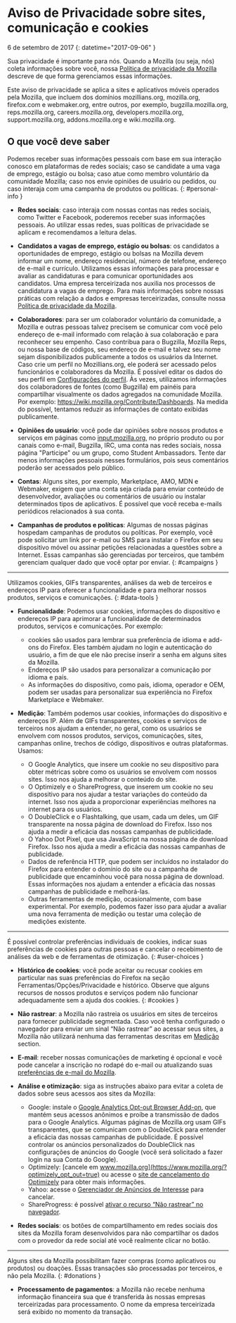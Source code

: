 # Aviso de Privacidade sobre sites, comunicação e cookies

6 de setembro de 2017
{: datetime="2017-09-06" }

Sua privacidade é importante para nós. Quando a Mozilla (ou seja, nós) coleta informações sobre você, nossa [Política de privacidade da Mozilla](https://www.mozilla.org/privacy/) descreve de que forma gerenciamos essas informações.

Este aviso de privacidade se aplica a sites e aplicativos móveis operados pela Mozilla, que incluem dos domínios mozillians.org, mozilla.org, firefox.com e webmaker.org, entre outros, por exemplo, bugzilla.mozilla.org, reps.mozilla.org, careers.mozilla.org, developers.mozilla.org, support.mozilla.org, addons.mozilla.org e wiki.mozilla.org.

## O que você deve saber

Podemos receber suas informações pessoais com base em sua interação conosco em plataformas de redes sociais; caso se candidate a uma vaga de emprego, estágio ou bolsa; caso atue como membro voluntário da comunidade Mozilla; caso nos envie opiniões de usuário ou pedidos, ou caso interaja com uma campanha de produtos ou políticas.
{: #personal-info }

* **Redes sociais**: caso interaja com nossas contas nas redes sociais, como Twitter e Facebook, poderemos receber suas informações pessoais. Ao utilizar essas redes, suas políticas de privacidade se aplicam e recomendamos a leitura delas.

* **Candidatos a vagas de emprego, estágio ou bolsas**: os candidatos a oportunidades de emprego, estágio ou bolsas na Mozilla devem informar um nome, endereço residencial, número de telefone, endereço de e-mail e currículo. Utilizamos essas informações para processar e avaliar as candidaturas e para comunicar oportunidades aos candidatos. Uma empresa terceirizada nos auxilia nos processos de candidatura a vagas de emprego. Para mais informações sobre nossas práticas com relação a dados e empresas terceirizadas, consulte nossa [Política de privacidade da Mozilla](https://www.mozilla.org/privacy/).

* **Colaboradores**: para ser um colaborador voluntário da comunidade, a Mozilla e outras pessoas talvez precisem se comunicar com você pelo endereço de e-mail informado com relação à sua colaboração e para reconhecer seu empenho. Caso contribua para o Bugzilla, Mozilla Reps, ou nossa base de códigos, seu endereço de e-mail e talvez seu nome sejam disponibilizados publicamente a todos os usuários da Internet. Caso crie um perfil no Mozillians.org, ele poderá ser acessado pelos funcionários e colaboradores da Mozilla. É possível editar os dados do seu perfil em [Configurações do perfil](https://mozillians.org/user/edit). Às vezes, utilizamos informações dos colaboradores de fontes (como Bugzilla) em painéis para compartilhar visualmente os dados agregados na comunidade Mozilla. Por exemplo: <https://wiki.mozilla.org/Contribute/Dashboards>. Na medida do possível, tentamos reduzir as informações de contato exibidas publicamente.

* **Opiniões do usuário**:  você pode dar opiniões sobre nossos produtos e serviços em páginas como [input.mozilla.org](https://input.mozilla.org/), no próprio produto ou por canais como e-mail, Bugzilla, IRC, uma conta nas redes sociais, nossa página "Participe" ou um grupo, como Student Ambassadors. Tente dar menos informações pessoais nesses formulários, pois seus comentários poderão ser acessados pelo público.

* **Contas**: Alguns sites, por exemplo, Marketplace, AMO, MDN e Webmaker, exigem que uma conta seja criada para enviar conteúdo de desenvolvedor, avaliações ou comentários de usuário ou instalar determinados tipos de aplicativos.  É possível que você receba e-mails periódicos relacionados à sua conta.

* **Campanhas de produtos e políticas**:  Algumas de nossas páginas hospedam campanhas de produtos ou políticas. Por exemplo, você pode solicitar um link por e-mail ou SMS para instalar o Firefox em seu dispositivo móvel ou assinar petições relacionadas a questões sobre a Internet. Essas campanhas são gerenciadas por terceiros, que também gerenciam qualquer dado que você optar por enviar.
{: #campaigns } 

---------------------------------------

Utilizamos cookies, GIFs transparentes, análises da web de terceiros e endereços IP para oferecer a funcionalidade e para melhorar nossos produtos, serviços e comunicações. 
{: #data-tools }

* **Funcionalidade**: Podemos usar cookies, informações do dispositivo e endereços IP para aprimorar a funcionalidade de determinados produtos, serviços e comunicações. Por exemplo:
    * cookies são usados para lembrar sua preferência de idioma e add-ons do Firefox. Eles também ajudam no login e autenticação do usuário, a fim de que ele não precise inserir a senha em alguns sites da Mozilla.  
    * Endereços IP são usados para personalizar a comunicação por idioma e país.  
    * As informações do dispositivo, como país, idioma, operador e OEM, podem ser usadas para personalizar sua experiência no Firefox Marketplace e Webmaker.

* **Medição**: Também podemos usar cookies, informações do dispositivo e endereços IP. Além de GIFs transparentes, cookies e serviços de terceiros nos ajudam a entender, no geral, como os usuários se envolvem com nossos produtos, serviços, comunicações, sites, campanhas online, trechos de código, dispositivos e outras plataformas. Usamos:
    * O Google Analytics, que insere um cookie no seu dispositivo para obter métricas sobre como os usuários se envolvem com nossos sites. Isso nos ajuda a melhorar o conteúdo do site.  
    * O Optimizely e o ShareProgress, que inserem um cookie no seu dispositivo para nos ajudar a testar variações do conteúdo da internet. Isso nos ajuda a proporcionar experiências melhores na internet para os usuários.
    * O DoubleClick e o Flashtalking, que usam, cada um deles, um GIF transparente na nossa página de download do Firefox. Isso nos ajuda a medir a eficácia das nossas campanhas de publicidade.
    * O Yahoo Dot Pixel, que usa JavaScript na nossa página de download Firefox. Isso nos ajuda a medir a eficácia das nossas campanhas de publicidade. 
    * Dados de referência HTTP, que podem ser incluídos no instalador do Firefox para entender o domínio do site ou a campanha de publicidade que encaminhou você para nossa página de download. Essas informações nos ajudam a entender a eficácia das nossas campanhas de publicidade e melhorá-las.
    * Outras ferramentas de medição, ocasionalmente, com base experimental. Por exemplo, podemos fazer isso para ajudar a avaliar uma nova ferramenta de medição ou testar uma coleção de medições existente.

---------------------------------------

É possível controlar preferências individuais de cookies, indicar suas preferências de cookies para outras pessoas e cancelar o recebimento de análises da web e de ferramentas de otimização. 
{: #user-choices }

* **Histórico de cookies**: você pode aceitar ou recusar cookies em particular nas suas preferências do Firefox na seção Ferramentas/Opções/Privacidade e histórico. Observe que alguns recursos de nossos produtos e serviços podem não funcionar adequadamente sem a ajuda dos cookies.
{: #cookies }

* **Não rastrear**: a Mozilla não rastreia os usuários em sites de terceiros para fornecer publicidade segmentada. Caso você tenha configurado o navegador para enviar um sinal “Não rastrear” ao acessar seus sites, a Mozilla não utilizará nenhuma das ferramentas descritas em [Medição](#data-tools) section.

* **E-mail**: receber nossas comunicações de marketing é opcional e você pode cancelar a inscrição no rodapé do e-mail ou atualizando suas [preferências de e-mail do Mozilla](https://www.mozilla.org/newsletter/recovery/).

* **Análise e otimização**: siga as instruções abaixo para evitar a coleta de dados sobre seus acessos aos sites da Mozilla:
    *  Google: instale o [Google Analytics Opt-out Browser Add-on](https://tools.google.com/dlpage/gaoptout), que mantém seus acessos anônimos e proíbe a transmissão de dados para o Google Analytics. Algumas páginas de Mozilla.org usam GIFs transparentes, que se comunicam com o DoubleClick para entender a eficácia das nossas campanhas de publicidade. É possível controlar os anúncios personalizados do DoubleClick nas configurações de anúncios do Google (você será solicitado a fazer login na sua Conta do Google).
    *  Optimizely: [cancele em www.mozilla.org](https://www.mozilla.org/?optimizely_opt_out=true) ou acesse o [site de cancelamento do Optimizely](https://www.optimizely.com/opt_out) para obter mais informações.
    *  Yahoo: acesse o [Gerenciador de Anúncios de Interesse](https://aim.yahoo.com/aim/us/en/optout/) para cancelar.
    *  ShareProgress: é possível [ativar o recurso “Não rastrear” no navegador](https://support.mozilla.org/kb/how-do-i-turn-do-not-track-feature).

* **Redes sociais**: os botões de compartilhamento em redes sociais dos sites da Mozilla foram desenvolvidos para não compartilhar os dados com o provedor da rede social até você realmente clicar no botão.

---------------------------------------

Alguns sites da Mozilla possibilitam fazer compras (como aplicativos ou produtos) ou doações. Essas transações são processadas por terceiros, e não pela Mozilla. 
{: #donations }

* **Processamento de pagamentos**:   a Mozilla não recebe nenhuma informação financeira sua que é transferida às nossas empresas terceirizadas para processamento. O nome da empresa terceirizada será exibido no momento da transação.
